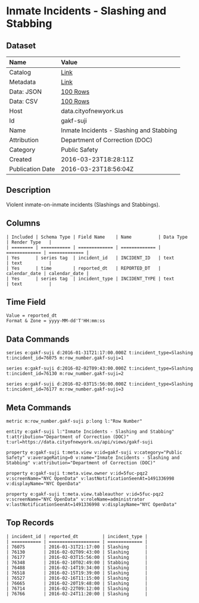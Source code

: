 # Inmate Incidents - Slashing and Stabbing

## Dataset

| Name | Value |
| :--- | :---- |
| Catalog | [Link](https://catalog.data.gov/dataset/inmate-incidents-slashing-and-stabbing) |
| Metadata | [Link](https://data.cityofnewyork.us/api/views/gakf-suji) |
| Data: JSON | [100 Rows](https://data.cityofnewyork.us/api/views/gakf-suji/rows.json?max_rows=100) |
| Data: CSV | [100 Rows](https://data.cityofnewyork.us/api/views/gakf-suji/rows.csv?max_rows=100) |
| Host | data.cityofnewyork.us |
| Id | gakf-suji |
| Name | Inmate Incidents - Slashing and Stabbing |
| Attribution | Department of Correction (DOC) |
| Category | Public Safety |
| Created | 2016-03-23T18:28:11Z |
| Publication Date | 2016-03-23T18:56:04Z |

## Description

Violent inmate-on-inmate incidents (Slashings and Stabbings).

## Columns

```ls
| Included | Schema Type | Field Name    | Name          | Data Type     | Render Type   |
| ======== | =========== | ============= | ============= | ============= | ============= |
| Yes      | series tag  | incident_id   | INCIDENT_ID   | text          | text          |
| Yes      | time        | reported_dt   | REPORTED_DT   | calendar_date | calendar_date |
| Yes      | series tag  | incident_type | INCIDENT_TYPE | text          | text          |
```

## Time Field

```ls
Value = reported_dt
Format & Zone = yyyy-MM-dd'T'HH:mm:ss
```

## Data Commands

```ls
series e:gakf-suji d:2016-01-31T21:17:00.000Z t:incident_type=Slashing t:incident_id=76075 m:row_number.gakf-suji=1

series e:gakf-suji d:2016-02-02T09:43:00.000Z t:incident_type=Slashing t:incident_id=76130 m:row_number.gakf-suji=2

series e:gakf-suji d:2016-02-03T15:56:00.000Z t:incident_type=Slashing t:incident_id=76177 m:row_number.gakf-suji=3
```

## Meta Commands

```ls
metric m:row_number.gakf-suji p:long l:"Row Number"

entity e:gakf-suji l:"Inmate Incidents - Slashing and Stabbing" t:attribution="Department of Correction (DOC)" t:url=https://data.cityofnewyork.us/api/views/gakf-suji

property e:gakf-suji t:meta.view v:id=gakf-suji v:category="Public Safety" v:averageRating=0 v:name="Inmate Incidents - Slashing and Stabbing" v:attribution="Department of Correction (DOC)"

property e:gakf-suji t:meta.view.owner v:id=5fuc-pqz2 v:screenName="NYC OpenData" v:lastNotificationSeenAt=1491336998 v:displayName="NYC OpenData"

property e:gakf-suji t:meta.view.tableauthor v:id=5fuc-pqz2 v:screenName="NYC OpenData" v:roleName=administrator v:lastNotificationSeenAt=1491336998 v:displayName="NYC OpenData"
```

## Top Records

```ls
| incident_id | reported_dt         | incident_type | 
| =========== | =================== | ============= | 
| 76075       | 2016-01-31T21:17:00 | Slashing      | 
| 76130       | 2016-02-02T09:43:00 | Slashing      | 
| 76177       | 2016-02-03T15:56:00 | Slashing      | 
| 76348       | 2016-02-10T02:49:00 | Stabbing      | 
| 76488       | 2016-02-14T19:34:00 | Slashing      | 
| 76518       | 2016-02-15T19:39:00 | Slashing      | 
| 76527       | 2016-02-16T11:15:00 | Slashing      | 
| 76665       | 2016-02-20T19:48:00 | Slashing      | 
| 76714       | 2016-02-22T09:12:00 | Slashing      | 
| 76766       | 2016-02-24T11:20:00 | Slashing      | 
```